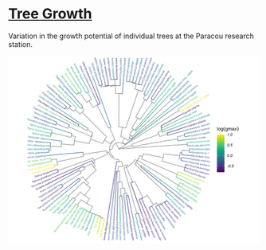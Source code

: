 # [Tree Growth](https://sylvainschmitt.github.io/treegrowth/)

Variation in the growth potential of individual trees at the Paracou research station.

![Distribution of species growth potential (Gmax, cm/yr) in the phylogeny.](docs/treegrowth_files/figure-html/gmaxphylo-1.png)
